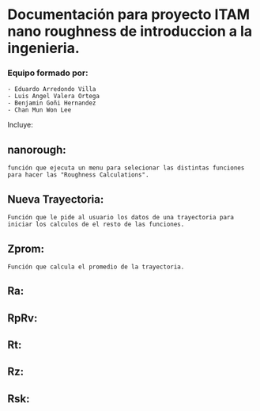 Documentación para proyecto ITAM nano roughness de introduccion a la ingenieria.
==============

### Equipo formado por: 
	- Eduardo Arredondo Villa
	- Luis Angel Valera Ortega
	- Benjamin Goñi Hernandez
	- Chan Mun Won Lee

Incluye:

## nanorough:
	función que ejecuta un menu para selecionar las distintas funciones para hacer las "Roughness Calculations".
	
## Nueva Trayectoria:
	Función que le pide al usuario los datos de una trayectoria para iniciar los calculos de el resto de las funciones.
	
## Zprom:
	Función que calcula el promedio de la trayectoria.
	
## Ra: 

## RpRv: 

## Rt:

## Rz:

## Rsk:




